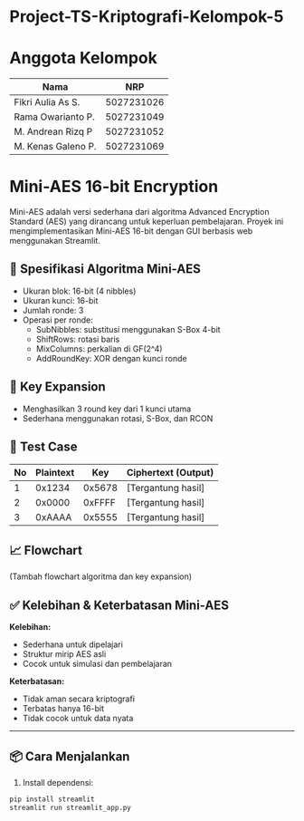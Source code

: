 # Project-TS-Kriptografi-Kelompok-5
# Anggota Kelompok
| Nama  | NRP  |
|----------|----------|
| Fikri Aulia As S.  | 5027231026 |
| Rama Owarianto P.  | 5027231049 |
| M. Andrean Rizq P  | 5027231052 |
| M. Kenas Galeno P.  | 5027231069 |

# Mini-AES 16-bit Encryption

Mini-AES adalah versi sederhana dari algoritma Advanced Encryption Standard (AES) yang dirancang untuk keperluan pembelajaran. Proyek ini mengimplementasikan Mini-AES 16-bit dengan GUI berbasis web menggunakan Streamlit.

## 🔐 Spesifikasi Algoritma Mini-AES
- Ukuran blok: 16-bit (4 nibbles)
- Ukuran kunci: 16-bit
- Jumlah ronde: 3
- Operasi per ronde:
  - SubNibbles: substitusi menggunakan S-Box 4-bit
  - ShiftRows: rotasi baris
  - MixColumns: perkalian di GF(2^4)
  - AddRoundKey: XOR dengan kunci ronde

## 🔁 Key Expansion
- Menghasilkan 3 round key dari 1 kunci utama
- Sederhana menggunakan rotasi, S-Box, dan RCON

## 🧪 Test Case

| No | Plaintext | Key     | Ciphertext (Output) |
|----|-----------|---------|---------------------|
| 1  | 0x1234    | 0x5678  | [Tergantung hasil]  |
| 2  | 0x0000    | 0xFFFF  | [Tergantung hasil]  |
| 3  | 0xAAAA    | 0x5555  | [Tergantung hasil]  |

## 📈 Flowchart
(Tambah flowchart algoritma dan key expansion)

## ✅ Kelebihan & Keterbatasan Mini-AES

**Kelebihan:**
- Sederhana untuk dipelajari
- Struktur mirip AES asli
- Cocok untuk simulasi dan pembelajaran

**Keterbatasan:**
- Tidak aman secara kriptografi
- Terbatas hanya 16-bit
- Tidak cocok untuk data nyata

---

## 📦 Cara Menjalankan

1. Install dependensi:
```bash
pip install streamlit
streamlit run streamlit_app.py
```
